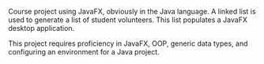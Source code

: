 
Course project using JavaFX, obviously in the Java language. A linked list is used to generate a list of student volunteers. This list populates a JavaFX desktop application. 

This project requires proficiency in JavaFX, OOP, generic data types, and configuring an environment for a Java project.